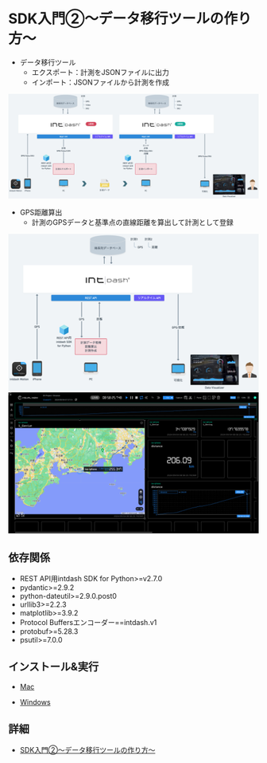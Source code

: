 # SDK入門②〜データ移行ツールの作り方〜

- データ移行ツール
  - エクスポート：計測をJSONファイルに出力
  - インポート：JSONファイルから計測を作成

![データ移行ツールアーキテクチャ](../migrate/images/arch.png)

- GPS距離算出
  - 計測のGPSデータと基準点の直線距離を算出して計測として登録

![GPS距離算出アーキテクチャ](../distance/images/arch.png)
![GPS距離算出Data Visualizer](../distance/images/viz.png)

## 依存関係
- REST API用intdash SDK for Python>=v2.7.0
- pydantic>=2.9.2
- python-dateutil>=2.9.0.post0
- urllib3>=2.2.3
- matplotlib>=3.9.2
- Protocol Buffersエンコーダー==intdash.v1
- protobuf>=5.28.3
- psutil>=7.0.0

## インストール&実行

- [Mac](./setup_mac.md)

- [Windows](./setup_win.md)

## 詳細
- [SDK入門②〜データ移行ツールの作り方〜](https://tech.aptpod.co.jp/entry/2024/11/27/160000)

